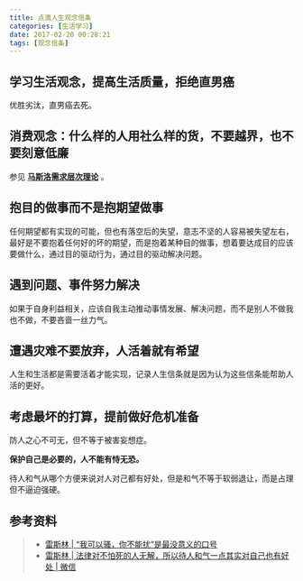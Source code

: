 ```yaml
---
title: 点滴人生观念信条
categories: [生活学习]
date: 2017-02-20 00:28:21
tags: [观念信条]
---
```




## 学习生活观念，提高生活质量，拒绝直男癌

优胜劣汰，直男癌去死。



## 消费观念：什么样的人用社么样的货，不要越界，也不要刻意低廉

参见 [**马斯洛需求层次理论**](/wiki/生活学习/马斯洛需求层次理论/) 。



## 抱目的做事而不是抱期望做事

任何期望都有实现的可能，但也有落空后的失望，意志不坚的人容易被失望左右，最好是不要抱着任何好的坏的期望，而是抱着某种目的做事，想着要达成目的应该要做什么，通过目的驱动行为，通过目的驱动解决问题。



## 遇到问题、事件努力解决

如果于自身利益相关，应该自我主动推动事情发展、解决问题，而不是别人不做我也不做，不要吝啬一丝力气。



## 遭遇灾难不要放弃，人活着就有希望

人生和生活都是需要活着才能实现，记录人生信条就是因为认为这些信条能帮助人活的更好。



## 考虑最坏的打算，提前做好危机准备

防人之心不可无，但不等于被害妄想症。

**保护自己是必要的，人不能有恃无恐。**

待人和气从哪个方便来说对人对己都有好处，但是和气不等于软弱退让，而是占理但不逼迫强硬。



## 参考资料

> - [雷斯林 | “我可以骚，你不能扰”是最没意义的口号](http://www.zhijiandoukou.com/mp/odiucqf.html)
> - [雷斯林 | 法律对不怕死的人无解，所以待人和气一点其实对自己也有好处 | 微信](http://mp.weixin.qq.com/s?__biz=MzA3MjA4MDI5OQ==&mid=2651728468&idx=1&sn=428524e951eeb91bcfa728ba97c47674&chksm=84d94490b3aecd86a1b513df25504c6ac727f514adc98dd8e3b501131a46850187cb3750abf2&mpshare=1&scene=22&srcid=0219FqZAJ85NQ5SrSgpJr3UW#rd)